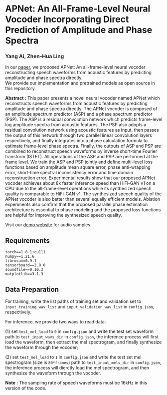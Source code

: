 # APNet: An All-Frame-Level Neural Vocoder Incorporating Direct Prediction of Amplitude and Phase Spectra
### Yang Ai, Zhen-Hua Ling

In our [paper](https://arxiv.org/xxx), 
we proposed APNet: An all-frame-level neural vocoder reconstructing speech waveforms from acoustic features by predicting amplitude and phase spectra directly.<br/>
We provide our implementation and pretrained models as open source in this repository.

**Abstract :**
This paper presents a novel neural vocoder named APNet which reconstructs speech waveforms from acoustic features by predicting amplitude and phase spectra directly. The APNet vocoder is composed of an amplitude spectrum predictor (ASP) and a phase spectrum predictor (PSP). The ASP is a residual convolution network which predicts frame-level log amplitude spectra from acoustic features. The PSP also adopts a residual convolution network using acoustic features as input, then passes the output of this network through two parallel linear convolution layers respectively, and finally integrates into a phase calculation formula to estimate frame-level phase spectra. Finally, the outputs of ASP and PSP are combined to reconstruct speech waveforms by inverse short-time Fourier transform (ISTFT). All operations of the ASP and PSP are performed at the frame level. We train the ASP and PSP jointly and define multi-level loss functions based on amplitude mean square error, phase anti-wrapping error, short-time spectral inconsistency error and time domain reconstruction error. Experimental results show that our proposed APNet vocoder achieves about 8x faster inference speed than HiFi-GAN v1 on a CPU due to the all-frame-level operations while its synthesized speech quality is comparable to HiFi-GAN v1. The synthesized speech quality of the APNet vocoder is also better than several equally efficient models. Ablation experiments also confirm that the proposed parallel phase estimation architecture is essential to phase modeling and the proposed loss functions are helpful for improving the synthesized speech quality.

Visit our [demo website](http://staff.ustc.edu.cn/~yangai/APNet/demo.html) for audio samples.

## Requirements
```
torch==1.8.1+cu111
numpy==1.21.6
librosa==0.9.1
tensorboard==2.8.0
soundfile==0.10.3
matplotlib==3.1.3
```

## Data Preparation
For training, write the list paths of training set and validation set to `input_training_wav_list` and `input_validation_wav_list` in `config.json`, respectively.

For inference, we provide two ways to read data:

(1) set `test_mel_load` to `0` in `config.json` and write the test set waveform path to `test_input_wavs_dir` in `config.json`, the inference process will first load the waveform, then extract the mel spectrogram, and finally synthesize the waveform through the vocoder;

(2) set `test_mel_load` to `1` in `config.json` and write the test set mel spectrogram (size is `80*frames`) path to `test_input_mels_dir` in `config.json`, the inference process will dierctly load the mel spectrogram, and then synthesize the waveform through the vocoder.

**Note :** The sampling rate of speech waveforms must be 16kHz in this version of the code.

